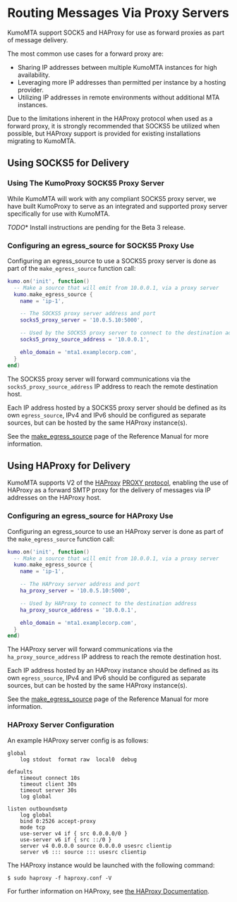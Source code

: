 # Routing Messages Via Proxy Servers

KumoMTA support SOCK5 and HAProxy for use as forward proxies as part of message delivery.

The most common use cases for a forward proxy are:

* Sharing IP addresses between multiple KumoMTA instances for high availability.
* Leveraging more IP addresses than permitted per instance by a hosting provider.
* Utilizing IP addresses in remote environments without additional MTA instances.

Due to the limitations inherent in the HAProxy protocol when used as a forward proxy, it is strongly recommended that SOCKS5 be utilized when possible, but HAProxy support is provided for existing installations migrating to KumoMTA.

## Using SOCKS5 for Delivery

### Using The KumoProxy SOCKS5 Proxy Server

While KumoMTA will work with any compliant SOCKS5 proxy server, we have built KumoProxy to serve as an integrated and supported proxy server specifically for use with KumoMTA.

*TODO** Install instructions are pending for the Beta 3 release.

### Configuring an egress_source for SOCKS5 Proxy Use

Configuring an egress_source to use a SOCKS5 proxy server is done as part of the `make_egress_source`
function call:

```lua
kumo.on('init', function()
  -- Make a source that will emit from 10.0.0.1, via a proxy server
  kumo.make_egress_source {
    name = 'ip-1',

    -- The SOCKS5 proxy server address and port
    socks5_proxy_server = '10.0.5.10:5000',

    -- Used by the SOCKS5 proxy server to connect to the destination address
    socks5_proxy_source_address = '10.0.0.1',

    ehlo_domain = 'mta1.examplecorp.com',
  }
end)
```

The SOCKS5 proxy server will forward communications via the
`socks5_proxy_source_address` IP address to reach the remote destination host.

Each IP address hosted by a SOCKS5 proxy server should be defined as its own
`egress_source`, IPv4 and IPv6 should be configured as separate sources, but
can be hosted by the same HAProxy instance(s).

See the [make_egress_source](../../reference/kumo/make_egress_source.md)
page of the Reference Manual for more information.

## Using HAProxy for Delivery

KumoMTA supports V2 of the [HAProxy](https://www.haproxy.org/) [PROXY
protocol](https://www.haproxy.org/download/2.7/doc/proxy-protocol.txt),
enabling the use of HAProxy as a forward SMTP proxy for the delivery of
messages via IP addresses on the HAProxy host.

### Configuring an egress_source for HAProxy Use

Configuring an egress_source to use an HAProxy server is done as part of the `make_egress_source`
function call:

```lua
kumo.on('init', function()
  -- Make a source that will emit from 10.0.0.1, via a proxy server
  kumo.make_egress_source {
    name = 'ip-1',

    -- The HAProxy server address and port
    ha_proxy_server = '10.0.5.10:5000',

    -- Used by HAProxy to connect to the destination address
    ha_proxy_source_address = '10.0.0.1',

    ehlo_domain = 'mta1.examplecorp.com',
  }
end)
```

The HAProxy server will forward communications via the
`ha_proxy_source_address` IP address to reach the remote destination host.

Each IP address hosted by an HAProxy instance should be defined as its own
`egress_source`, IPv4 and IPv6 should be configured as separate sources, but
can be hosted by the same HAProxy instance(s).

See the [make_egress_source](../../reference/kumo/make_egress_source.md)
page of the Reference Manual for more information.

### HAProxy Server Configuration

An example HAProxy server config is as follows:

```
global
    log stdout  format raw  local0  debug

defaults
    timeout connect 10s
    timeout client 30s
    timeout server 30s
    log global

listen outboundsmtp
    log global
    bind 0:2526 accept-proxy
    mode tcp
    use-server v4 if { src 0.0.0.0/0 }
    use-server v6 if { src ::/0 }
    server v4 0.0.0.0 source 0.0.0.0 usesrc clientip
    server v6 ::: source ::: usesrc clientip
```

The HAProxy instance would be launched with the following command:

```console
$ sudo haproxy -f haproxy.conf -V
```

For further information on HAProxy, see [the HAProxy Documentation](http://docs.haproxy.org/dev/intro.html).

